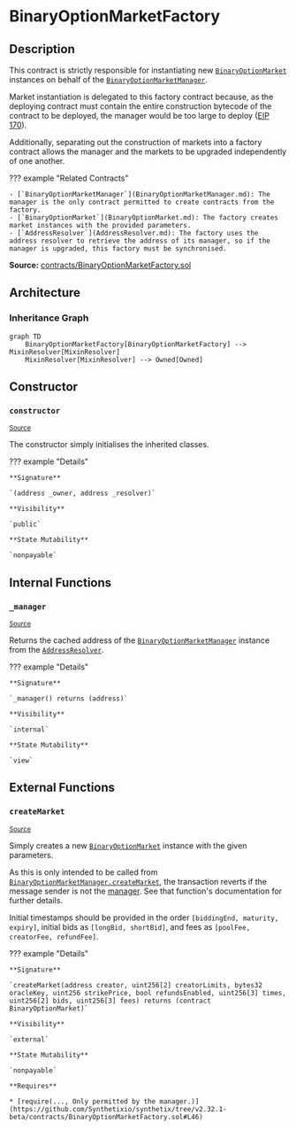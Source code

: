 # BinaryOptionMarketFactory

## Description

This contract is strictly responsible for instantiating new
[`BinaryOptionMarket`](BinaryOptionMarket.md) instances on behalf of
the [`BinaryOptionMarketManager`](BinaryOptionMarketManager.md).

Market instantiation is delegated to this factory contract because,
as the deploying contract must contain the entire construction bytecode
of the contract to be deployed, the manager would be too large to
deploy ([EIP 170](https://eips.ethereum.org/EIPS/eip-170)).

Additionally, separating out the construction of markets into
a factory contract allows the manager and the markets to be upgraded
independently of one another.

??? example "Related Contracts"

    - [`BinaryOptionMarketManager`](BinaryOptionMarketManager.md): The manager is the only contract permitted to create contracts from the factory.
    - [`BinaryOptionMarket`](BinaryOptionMarket.md): The factory creates market instances with the provided parameters.
    - [`AddressResolver`](AddressResolver.md): The factory uses the address resolver to retrieve the address of its manager, so if the manager is upgraded, this factory must be synchronised.

**Source:** [contracts/BinaryOptionMarketFactory.sol](https://github.com/Synthetixio/synthetix/tree/v2.32.1-beta/contracts/BinaryOptionMarketFactory.sol)

## Architecture

### Inheritance Graph

```mermaid
graph TD
    BinaryOptionMarketFactory[BinaryOptionMarketFactory] --> MixinResolver[MixinResolver]
    MixinResolver[MixinResolver] --> Owned[Owned]

```

## Constructor

### `constructor`

<sub>[Source](https://github.com/Synthetixio/synthetix/tree/v2.32.1-beta/contracts/BinaryOptionMarketFactory.sol#L23)</sub>

The constructor simply initialises the inherited classes.

??? example "Details"

    **Signature**

    `(address _owner, address _resolver)`

    **Visibility**

    `public`

    **State Mutability**

    `nonpayable`

## Internal Functions

### `_manager`

<sub>[Source](https://github.com/Synthetixio/synthetix/tree/v2.32.1-beta/contracts/BinaryOptionMarketFactory.sol#L29)</sub>

Returns the cached address of the
[`BinaryOptionMarketManager`](BinaryOptionMarketManager.md) instance
from the [`AddressResolver`](AddressResolver.md).

??? example "Details"

    **Signature**

    `_manager() returns (address)`

    **Visibility**

    `internal`

    **State Mutability**

    `view`

## External Functions

### `createMarket`

<sub>[Source](https://github.com/Synthetixio/synthetix/tree/v2.32.1-beta/contracts/BinaryOptionMarketFactory.sol#L35)</sub>

Simply creates a new [`BinaryOptionMarket`](BinaryOptionMarket.md) instance
with the given parameters.

As this is only intended to be called from
[`BinaryOptionMarketManager.createMarket`](BinaryOptionMarketManager.md#createmarket),
the transaction reverts if the message sender is not the [manager](#_manager).
See that function's documentation for further details.

Initial timestamps should be provided in the order `[biddingEnd, maturity, expiry]`, initial bids as
`[longBid, shortBid]`, and fees as `[poolFee, creatorFee, refundFee]`.

??? example "Details"

    **Signature**

    `createMarket(address creator, uint256[2] creatorLimits, bytes32 oracleKey, uint256 strikePrice, bool refundsEnabled, uint256[3] times, uint256[2] bids, uint256[3] fees) returns (contract BinaryOptionMarket)`

    **Visibility**

    `external`

    **State Mutability**

    `nonpayable`

    **Requires**

    * [require(..., Only permitted by the manager.)](https://github.com/Synthetixio/synthetix/tree/v2.32.1-beta/contracts/BinaryOptionMarketFactory.sol#L46)
